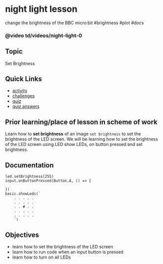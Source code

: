 # night light lesson

change the brightness of the BBC micro:bit #brightness #plot #docs

### @video td/videos/night-light-0

## Topic

Set Brightness

## Quick Links

* [activity](/microbit/lessons/night-light/activity)
* [challenges](/microbit/lessons/night-light/challenges)
* [quiz](/microbit/lessons/night-light/quiz)
* [quiz answers](/microbit/lessons/night-light/quiz-answers)

## Prior learning/place of lesson in scheme of work

Learn how to **set brightness** of an image `set brightness` to set the brightness of the LED screen. We will be learning how to set the brightness of the LED screen using LED show LEDs, on button pressed and set brightness.

## Documentation

```docs
led.setBrightness(255)
input.onButtonPressed(Button.A, () => {

})
basic.showLeds(`
    . . . . .
    . . . . .
    . . # . .
    . . . . .
    . . . . .
    `)

```

## Objectives

* learn how to set the brightness of the LED screen
* learn how to run code when an input button is pressed
* learn how to turn on all LEDs

